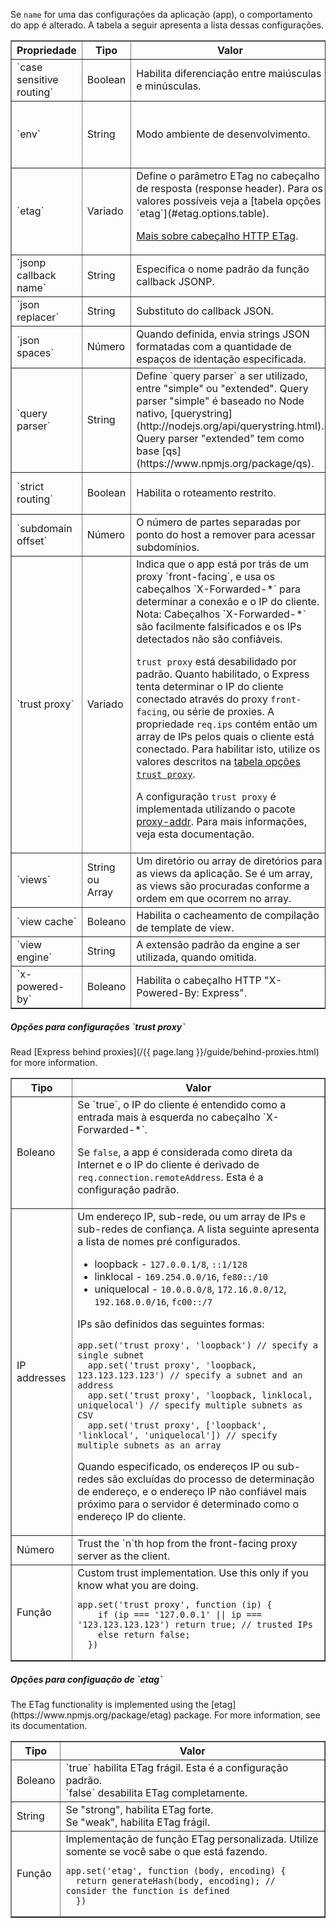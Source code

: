Se `name` for uma das configurações da aplicação (app), o comportamento do app é alterado. A tabela a seguir apresenta a lista dessas configurações.

<div class="table-scroller">
  <table class="doctable" border="1">
    <thead><tr><th id="app-settings-property">Propriedade</th><th>Tipo</th><th>Valor</th><th>Padrão</th></tr></thead>
    <tbody>
    <tr>
  <td markdown="1">
  `case sensitive routing`
  </td>
      <td>Boolean</td>
      <td>Habilita diferenciação entre maiúsculas e minúsculas.</td>
      <td>Disabled. Trata  "/Foo" e "/foo" como a mesma coisa.</td>
    </tr>
    <tr>
  <td markdown="1">
  `env`
  </td>
      <td>String</td>
      <td>Modo ambiente de desenvolvimento.</td>
  <td markdown="1">
  `process.env.NODE_ENV` (variável de ambiente de desenvolvimento `NODE_ENV`) ou "development".
  </td>
    </tr>
    <tr>
  <td markdown="1">
  `etag`
  </td>
      <td>Variado</td>
  <td markdown="1">
  Define o parâmetro ETag no cabeçalho de resposta (response header). Para os valores possíveis veja a [tabela opções `etag`](#etag.options.table).
  
  [Mais sobre cabeçalho HTTP ETag](http://en.wikipedia.org/wiki/HTTP_ETag).
  </td>
  <td markdown="1">
  `weak`
  </td>
    </tr>
    <tr>
  <td markdown="1">
  `jsonp callback name`
  </td>
      <td>String</td>
      <td>Especifica o nome padrão da função callback JSONP.</td>
  <td markdown="1">
  `?callback=`
  </td>
    </tr>
    <tr>
  <td markdown="1">
  `json replacer`
  </td>
      <td>String</td>
      <td>Substituto do callback JSON.</td>
  <td markdown="1">
  `null`
  </td>
    </tr>
    <tr>
  <td markdown="1">
  `json spaces`
  </td>
      <td>Número</td>
      <td>Quando definida, envia strings JSON formatadas com a quantidade de espaços de identação especificada.</td>
      <td>Disabled.</td>
    </tr>
    <tr>
  <td markdown="1">
  `query parser`
  </td>
      <td>String</td>
  <td markdown="1">
  Define `query parser` a ser utilizado, entre "simple" ou "extended". Query parser "simple" é baseado no Node nativo, [querystring](http://nodejs.org/api/querystring.html). Query parser "extended" tem como base [qs](https://www.npmjs.org/package/qs).
  </td>
      <td>"extended"</td>
    </tr>
    <tr>
  <td markdown="1">
  `strict routing`
  </td>
      <td>Boolean</td>
      <td>Habilita o roteamento restrito.</td>
      <td>Disabled. Trata "/foo" e "/foo/" como sendo a mesma rota.</td>
    </tr>
    <tr>
  <td markdown="1">
  `subdomain offset`
  </td>
      <td>Número</td>
      <td>O número de partes separadas por ponto do host a remover para acessar subdomínios.</td>
      <td>2</td>
    </tr>
    <tr>
  <td markdown="1">
  `trust proxy`
  </td>
      <td>Variado</td>
  <td markdown="1">
  Indica que o app está por trás de um proxy `front-facing`, e usa os cabeçalhos `X-Forwarded-*` para determinar a conexão e o IP do cliente. Nota: Cabeçalhos `X-Forwarded-*` são facilmente falsificados e os IPs detectados não são confiáveis.  

  `trust proxy` está desabilidado por padrão. Quanto habilitado, o Express tenta determinar o IP do cliente conectado através do proxy `front-facing`, ou série de proxies. A propriedade `req.ips` contém então um array de IPs pelos quais o cliente está conectado. Para habilitar isto, utilize os valores descritos na [tabela opções `trust proxy`](#trust.proxy.options.table).  

  A configuração `trust proxy` é implementada utilizando o pacote [proxy-addr](https://www.npmjs.org/package/proxy-addr). Para mais informações, veja esta documentação.
  </td>
      <td>Disabled.</td>
    </tr>
    <tr>
  <td markdown="1">
  `views`
  </td>
      <td>String ou Array</td>
      <td>Um diretório ou array de diretórios para as views da aplicação. Se é um array, as views são procuradas conforme a ordem em que ocorrem no array.</td>
  <td markdown="1">
  `process.cwd() + '/views'`
  </td>
    </tr>
    <tr>
  <td markdown="1">
  `view cache`
  </td>
      <td>Boleano</td>
      <td>Habilita o cacheamento de compilação de template de view.</td>
  <td markdown="1">
  `true` em produção.
  </td>
    </tr>
    <tr>
  <td markdown="1">
  `view engine`
  </td>
      <td>String</td>
      <td>A extensão padrão da engine a ser utilizada, quando omitida.</td>
      <td></td>
    </tr>
    <tr>
  <td markdown="1">
  `x-powered-by`
  </td>
      <td>Boleano</td>
      <td>Habilita o cabeçalho HTTP "X-Powered-By: Express".</td>
  <td markdown="1">
  `true`
  </td>
    </tr>
    </tbody>
  </table>

  <h5 id="trust.proxy.options.table">Opções para configurações `trust proxy`</h5>

  <p markdown="1">
  Read [Express behind proxies](/{{ page.lang }}/guide/behind-proxies.html) for more
  information.
  </p>

  <table class="doctable" border="1">
    <thead><tr><th>Tipo</th><th>Valor</th></tr></thead>
    <tbody>
      <tr>
        <td>Boleano</td>
  <td markdown="1">
  Se `true`, o IP do cliente é entendido como a entrada mais à esquerda no cabeçalho `X-Forwarded-*`.

  Se `false`, a app é considerada como direta da Internet e o IP do cliente é derivado de `req.connection.remoteAddress`. Esta é a configuração padrão.
  </td>
      </tr>
      <tr>
        <td>IP addresses</td>
  <td markdown="1">
  Um endereço IP, sub-rede, ou um array de IPs e sub-redes de confiança. A lista seguinte apresenta a lista de nomes pré configurados.

  * loopback - `127.0.0.1/8`, `::1/128`
  * linklocal - `169.254.0.0/16`, `fe80::/10`
  * uniquelocal - `10.0.0.0/8`, `172.16.0.0/12`, `192.168.0.0/16`, `fc00::/7`

  IPs são definidos das seguintes formas:

  <pre><code class="language-js">app.set('trust proxy', 'loopback') // specify a single subnet
  app.set('trust proxy', 'loopback, 123.123.123.123') // specify a subnet and an address
  app.set('trust proxy', 'loopback, linklocal, uniquelocal') // specify multiple subnets as CSV
  app.set('trust proxy', ['loopback', 'linklocal', 'uniquelocal']) // specify multiple subnets as an array</code></pre>
  Quando especificado, os endereços IP ou sub-redes são excluídas do processo de determinação de endereço, e o endereço IP não confiável mais próximo para o servidor é determinado como o endereço IP do cliente.
  </td>
      </tr>
      <tr>
        <td>Número</td>
  <td markdown="1">
  Trust the `n`th hop from the front-facing proxy server as the client.
  </td>
      </tr>
      <tr>
        <td>Função</td>
  <td markdown="1">
  Custom trust implementation. Use this only if you know what you are doing.
  <pre><code class="language-js">app.set('trust proxy', function (ip) {
    if (ip === '127.0.0.1' || ip === '123.123.123.123') return true; // trusted IPs
    else return false;
  })</code></pre>
  </td>
      </tr>
    </tbody>
  </table>

  <h5 id="etag.options.table">Opções para configuação de `etag`</h5>

  <p markdown="1">
  The ETag functionality is implemented using the
  [etag](https://www.npmjs.org/package/etag) package.
  For more information, see its documentation.
  </p>

  <table class="doctable" border="1">
    <thead><tr><th>Tipo</th><th>Valor</th></tr></thead>
    <tbody>
      <tr>
        <td>Boleano</td>
  <td markdown="1">
  `true` habilita ETag frágil. Esta é a configuração padrão.<br>
  `false` desabilita ETag completamente.
  </td>
      </tr>
      <tr>
        <td>String</td>
        <td>
            Se "strong", habilita ETag forte.<br>
            Se "weak", habilita ETag frágil.
        </td>
      </tr>
      <tr>
        <td>Função</td>
  <td markdown="1">Implementação de função ETag personalizada. Utilize somente se você sabe o que está fazendo.

  <pre><code class="language-js">app.set('etag', function (body, encoding) {
  return generateHash(body, encoding); // consider the function is defined
  })</code></pre>

  </td>
      </tr>
    </tbody>
  </table>
</div>
